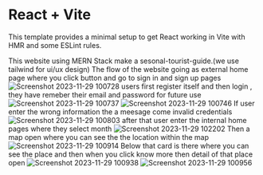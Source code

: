 # React + Vite

This template provides a minimal setup to get React working in Vite with HMR and some ESLint rules.

This website using MERN Stack make a sesonal-tourist-guide.(we use tailwind for ui/ux design)
The flow of the website going as external home page where you click button and go to sign in and sign up pages
![Screenshot 2023-11-29 100728](https://github.com/Premraj18/tourism/assets/137741526/bc869329-0f51-4999-8b77-eb79e0d805cf)
users first register itself and then login , they have remeber their email and password for future use
![Screenshot 2023-11-29 100737](https://github.com/Premraj18/tourism/assets/137741526/23f06545-fe0f-4483-9a82-6d594f995be7)
![Screenshot 2023-11-29 100746](https://github.com/Premraj18/tourism/assets/137741526/a46bcbe1-15f9-426e-8074-539135355e56)
If user enter the wrong information the a meesage come invalid credentials
![Screenshot 2023-11-29 100803](https://github.com/Premraj18/tourism/assets/137741526/5dcb80a6-3489-4252-8234-bea08c7972ae)
after that user enter the internal home pages where they select month
![Screenshot 2023-11-29 102202](https://github.com/Premraj18/tourism/assets/137741526/1f284ad3-a69c-4fae-bfea-82a6abbee6ab)
Then a map open where you can see the the location within the map
![Screenshot 2023-11-29 100914](https://github.com/Premraj18/tourism/assets/137741526/af43573b-ef69-4b5b-82e5-4393f538e77e)
Below that card is there where you can see the place and then when you click know more then detail of that place open
![Screenshot 2023-11-29 100938](https://github.com/Premraj18/tourism/assets/137741526/20c04875-8690-473c-b826-5cf28e174bf1)
![Screenshot 2023-11-29 100956](https://github.com/Premraj18/tourism/assets/137741526/33d68737-2a50-40ab-9c52-2f9d8034e8f8)
